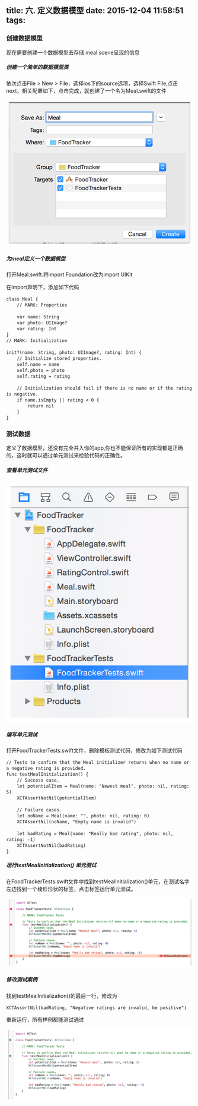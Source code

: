 title: 六. 定义数据模型
date: 2015-12-04 11:58:51
tags:
---

### 创建数据模型

现在需要创建一个数据模型去存储 meal scene呈现的信息

##### 创建一个简单的数据模型类

依次点击File > New > File，选择ios下的source选项，选择Swift File,点击next，相关配置如下，点击完成，就创建了一个名为Meal.swift的文件

![](/images/6-1.png)

##### 为meal定义一个数据模型

打开Meal.swift.将import Foundation改为import UIKit

在import声明下，添加如下代码
```
class Meal {
    // MARK: Properties

    var name: String
    var photo: UIImage?
    var rating: Int
}
// MARK: Initialization

init?(name: String, photo: UIImage?, rating: Int) {
    // Initialize stored properties.
    self.name = name
    self.photo = photo
    self.rating = rating

    // Initialization should fail if there is no name or if the rating is negative.
    if name.isEmpty || rating < 0 {
        return nil
    }
}
```

### 测试数据

定义了数据模型，还没有完全并入你的app,你也不能保证所有的实现都是正确的，这时就可以通过单元测试来检验代码的正确性。

##### 查看单元测试文件

![](/images/6-2.png)

##### 编写单元测试

打开FoodTrackerTests.swift文件，删除模板测试代码，修改为如下测试代码

```
// Tests to confirm that the Meal initializer returns when no name or a negative rating is provided.
func testMealInitialization() {
    // Success case.
    let potentialItem = Meal(name: "Newest meal", photo: nil, rating: 5)
    XCTAssertNotNil(potentialItem)

    // Failure cases.
    let noName = Meal(name: "", photo: nil, rating: 0)
    XCTAssertNil(noName, "Empty name is invalid")

    let badRating = Meal(name: "Really bad rating", photo: nil, rating: -1)
    XCTAssertNotNil(badRating)
}
```
##### 运行testMealInitialization() 单元测试

在FoodTrackerTests.swift文件中找到testMealInitialization()单元，在测试名字左边找到一个棱形形状的标签，点击标签运行单元测试。

![](/images/6-3.png)

##### 修改测试案例

找到testMealInitialization()的最后一行，修改为

```
XCTAssertNil(badRating, "Negative ratings are invalid, be positive")
```
重新运行，所有样例都能测试通过

![](/images/6-4.png)
